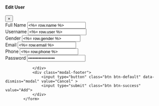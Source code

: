 <form action="/admin/update/<%= row._id %>" method="post" id="aform">
				<div class="modal-header">						
					<h4 class="modal-title">Edit User</h4>
					<button type="button" class="close" data-dismiss="modal" aria-hidden="true" >&times;</button>
				</div>
				<div class="modal-body">					
					<div class="form-group">
						<label>Full Name</label>
						<input type="text" class="form-control" id="editfirstName" name="fullName" value="<%= row.name %>" required>
					</div>
                    <div class="form-group">
						<label>Username</label>
						<input type="text" class="form-control" id="edituserName" name="userName" value="<%= row.user %>" required>
					</div>
                    <div class="form-group">
						<label>Gender</label>
						<input type="text" class="form-control" value="<%= row.gender %>" name="gender"required>
					</div>
					<div class="form-group">
						<label>Email</label>
						<input type="email" class="form-control" id="editemailAddress" name="email" value="<%= row.email %>" required>
					</div>
                    <div class="form-group">
						<label>Phone</label>
						<input type="text" class="form-control" id="editphoneNumber" name="phone" value="<%= row.phone %>" required>
					</div>	 
                    <div class="form-group">
						<label>Password</label>
						<input type="password" class="form-control" id="editpassword" name="password" value="<%= row.password%>" required>
					</div>
					
                   
    
									
				</div>
				<div class="modal-footer">
					<input type="button" class="btn btn-default" data-dismiss="modal" value="Cancel" >
					<input type="submit" class="btn btn-success" value="Add">
				</div>
			</form>